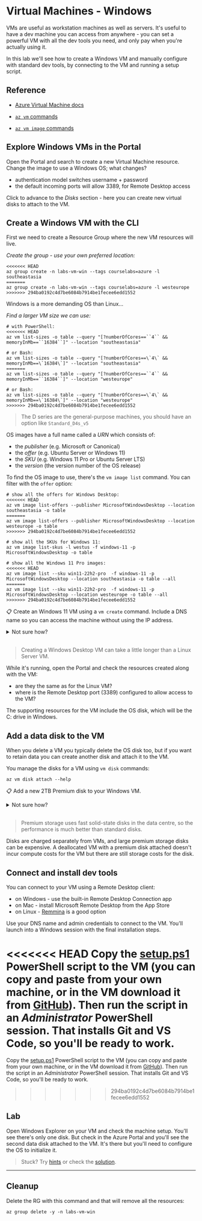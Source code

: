 # Virtual Machines - Windows

VMs are useful as workstation machines as well as servers. It's useful to have a dev machine you can access from anywhere - you can set a powerful VM with all the dev tools you need, and only pay when you're actually using it.

In this lab we'll see how to create a Windows VM and manually configure with standard dev tools, by connecting to the VM and running a setup script.

## Reference

- [Azure Virtual Machine docs](https://docs.microsoft.com/en-gb/azure/virtual-machines/)

- [`az vm` commands](https://docs.microsoft.com/en-us/cli/azure/vm?view=azure-cli-latest)

- [`az vm image` commands](https://docs.microsoft.com/en-us/cli/azure/vm/image?view=azure-cli-latest)


## Explore Windows VMs in the Portal

Open the Portal and search to create a new Virtual Machine resource. Change the image to use a Windows OS; what changes?

- authentication model switches username + password
- the default incoming ports will allow 3389, for Remote Desktop access

Click to advance to the _Disks_ section - here you can create new virtual disks to attach to the VM.

## Create a Windows VM with the CLI

First we need to create a Resource Group where the new VM resources will live.

_Create the group - use your own preferred location:_

```
<<<<<<< HEAD
az group create -n labs-vm-win --tags courselabs=azure -l southeastasia
=======
az group create -n labs-vm-win --tags courselabs=azure -l westeurope
>>>>>>> 294ba0192c4d7be6084b7914be1fecee6edd1552
```

Windows is a more demanding OS than Linux...

_Find a larger VM size we can use:_

```
# with PowerShell:
<<<<<<< HEAD
az vm list-sizes -o table --query "[?numberOfCores==``4`` && memoryInMb==``16384``]" --location "southeastasia"

# or Bash:
az vm list-sizes -o table --query "[?numberOfCores==\`4\` && memoryInMb==\`16384\`]" --location "southeastasia"
=======
az vm list-sizes -o table --query "[?numberOfCores==``4`` && memoryInMb==``16384``]" --location "westeurope"

# or Bash:
az vm list-sizes -o table --query "[?numberOfCores==\`4\` && memoryInMb==\`16384\`]" --location "westeurope"
>>>>>>> 294ba0192c4d7be6084b7914be1fecee6edd1552
```

> The D series are the general-purpose machines, you should have an option like `Standard_D4s_v5`

OS images have a full name called a _URN_ which consists of:

- the _publisher_ (e.g. Microsoft or Canonical)
- the _offer_ (e.g. Ubuntu Server or Windows 11)
- the _SKU_ (e.g. Windows 11 Pro or Ubuntu Server LTS)
- the _version_ (the version number of the OS release)

To find the OS image to use, there's the `vm image list` command. You can filter with the `offer` option:

```
# show all the offers for Windows Desktop:
<<<<<<< HEAD
az vm image list-offers --publisher MicrosoftWindowsDesktop --location southeastasia -o table
=======
az vm image list-offers --publisher MicrosoftWindowsDesktop --location westeurope -o table
>>>>>>> 294ba0192c4d7be6084b7914be1fecee6edd1552

# show all the SKUs for Windows 11:
az vm image list-skus -l westus -f windows-11 -p MicrosoftWindowsDesktop -o table

# show all the Windows 11 Pro images:
<<<<<<< HEAD
az vm image list --sku win11-22h2-pro  -f windows-11 -p MicrosoftWindowsDesktop --location southeastasia -o table --all
=======
az vm image list --sku win11-22h2-pro  -f windows-11 -p MicrosoftWindowsDesktop --location westeurope -o table --all
>>>>>>> 294ba0192c4d7be6084b7914be1fecee6edd1552
```

📋 Create an Windows 11 VM using a `vm create` command. Include a DNS name so you can access the machine without using the IP address.

<details>
  <summary>Not sure how?</summary>

The help text will get you to the DNS name parameter:

```
az vm create --help
```

Windows VMs need some more information - you need to specify:

- admin username
- admin password

This will get you started - you can use the exact version of the Windows 11 image, it will have a URN like this: _MicrosoftWindowsDesktop:windows-11:win11-22h2-pro:22621.674.221008_

Or - if you just want the most recent version - replace the version number with _latest_.

```
# your password will be verified - it needs to be strong:
<<<<<<< HEAD
az vm create -l southeastasia -g labs-vm-win -n dev01 --image <image-urn> --size Standard_D4s_v5 --admin-username labs --public-ip-address-dns-name <your-unique-dns-name> --admin-password <your-strong-password>
=======
az vm create -l westeurope -g labs-vm-win -n dev01 --image <image-urn> --size Standard_D4s_v5 --admin-username labs --public-ip-address-dns-name <your-unique-dns-name> --admin-password <your-strong-password>
>>>>>>> 294ba0192c4d7be6084b7914be1fecee6edd1552
```

</details><br/>

> Creating a Windows Desktop VM can take a little longer than a Linux Server VM. 

While it's running, open the Portal and check the resources created along with the VM:

- are they the same as for the Linux VM?
- where is the Remote Desktop port (3389) configured to allow access to the VM?

The supporting resources for the VM include the OS disk, which will be the C: drive in Windows.

## Add a data disk to the VM

When you delete a VM you typically delete the OS disk too, but if you want to retain data you can create another disk and attach it to the VM.

You manage the disks for a VM using `vm disk` commands:

```
az vm disk attach --help
```

📋 Add a new 2TB Premium disk to your Windows VM.

<details>
  <summary>Not sure how?</summary>

The `sku` parameter specifies the performance of the disk, the size needs to be set in GB, and the `new` flag creates the disk:

```
az vm disk attach -g labs-vm-win --vm-name dev01 --name dev01data --new --sku Premium_LRS --size-gb 2048
```

</details><br/>

> Premium storage uses fast solid-state disks in the data centre, so the performance is much better than standard disks.

Disks are charged separately from VMs, and large premium storage disks can be expensive. A deallocated VM with a premium disk attached doesn't incur compute costs for the VM but there are still storage costs for the disk.

## Connect and install dev tools

You can connect to your VM using a Remote Desktop client:

- on Windows - use the built-in Remote Desktop Connection app
- on Mac - install Microsoft Remote Desktop from the App Store
- on Linux - [Remmina](https://remmina.org) is a good option

Use your DNS name and admin credentials to connect to the VM. You'll launch into a Windows session with the final installation steps.

<<<<<<< HEAD
Copy the [setup.ps1](setup.ps1) PowerShell script to the VM (you can copy and paste from your own machine, or in the VM download it from [GitHub](https://raw.githubusercontent.com/azureauthority/azure/main/labs/vm-win/setup.ps1)). Then run the script in an _Administrator_ PowerShell session. That installs Git and VS Code, so you'll be ready to work.
=======
Copy the [setup.ps1](setup.ps1) PowerShell script to the VM (you can copy and paste from your own machine, or in the VM download it from [GitHub](https://raw.githubusercontent.com/courselabs/azure/main/labs/vm-win/setup.ps1)). Then run the script in an _Administrator_ PowerShell session. That installs Git and VS Code, so you'll be ready to work.
>>>>>>> 294ba0192c4d7be6084b7914be1fecee6edd1552

## Lab

Open Windows Explorer on your VM and check the machine setup. You'll see there's only one disk. But check in the Azure Portal and you'll see the second data disk attached to the VM. It's there but you'll need to configure the OS to initialize it.

> Stuck? Try [hints](hints.md) or check the [solution](solution.md).

___

## Cleanup

Delete the RG with this command and that will remove all the resources:

```
az group delete -y -n labs-vm-win
```